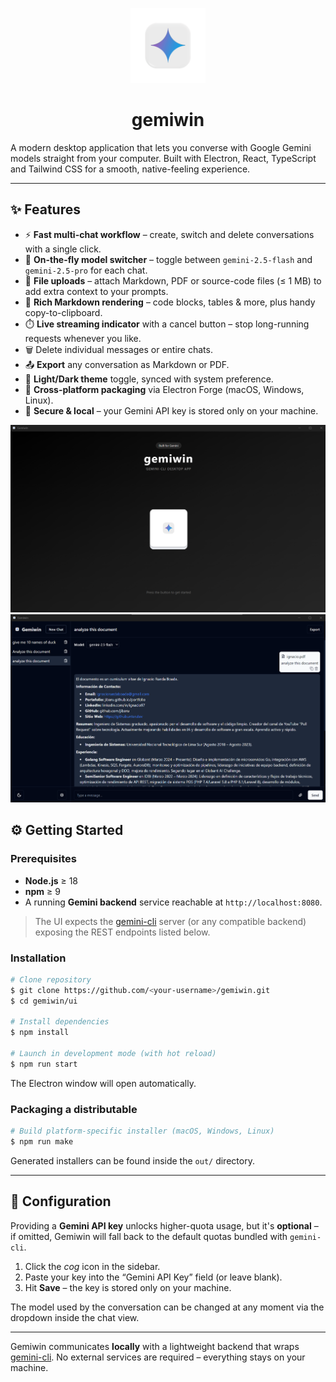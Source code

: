 
<p align="center">
  <img src="icon.png" width="120" alt="Gemiwin logo" />
  <h1 align="center">gemiwin</h1>
</p>

A modern desktop application that lets you converse with Google Gemini models straight from your computer. Built with Electron, React, TypeScript and Tailwind CSS for a smooth, native-feeling experience.

---

## ✨ Features

- ⚡ **Fast multi-chat workflow** – create, switch and delete conversations with a single click.
- 🔧 **On-the-fly model switcher** – toggle between `gemini-2.5-flash` and `gemini-2.5-pro` for each chat.
- 📎 **File uploads** – attach Markdown, PDF or source-code files (≤ 1 MB) to add extra context to your prompts.
- 📝 **Rich Markdown rendering** – code blocks, tables & more, plus handy copy-to-clipboard.
- ⏱️ **Live streaming indicator** with a cancel button – stop long-running requests whenever you like.
- 🗑️ Delete individual messages or entire chats.
- 📤 **Export** any conversation as Markdown or PDF.
- 🌙 **Light/Dark theme** toggle, synced with system preference.
- 🚀 **Cross-platform packaging** via Electron Forge (macOS, Windows, Linux).
- 🔐 **Secure & local** – your Gemini API key is stored only on your machine.


<img src="./assets/splash.png">

<img src="./assets/app.png">


## ⚙️ Getting Started

### Prerequisites

- **Node.js** ≥ 18
- **npm** ≥ 9
- A running **Gemini backend** service reachable at `http://localhost:8080`.

> The UI expects the [gemini-cli](https://github.com/GoogleCloudPlatform/gemini-cli) server (or any compatible backend) exposing the REST endpoints listed below.

### Installation

```bash
# Clone repository
$ git clone https://github.com/<your-username>/gemiwin.git
$ cd gemiwin/ui

# Install dependencies
$ npm install

# Launch in development mode (with hot reload)
$ npm run start
```

The Electron window will open automatically.

### Packaging a distributable

```bash
# Build platform-specific installer (macOS, Windows, Linux)
$ npm run make
```

Generated installers can be found inside the `out/` directory.

---

## 🔑 Configuration

Providing a **Gemini API key** unlocks higher-quota usage, but it's **optional** – if omitted, Gemiwin will fall back to the default quotas bundled with `gemini-cli`.

1. Click the *cog* icon in the sidebar.
2. Paste your key into the “Gemini API Key” field (or leave blank).
3. Hit **Save** – the key is stored only on your machine.

The model used by the conversation can be changed at any moment via the dropdown inside the chat view.

---

Gemiwin communicates **locally** with a lightweight backend that wraps [gemini-cli](https://github.com/GoogleCloudPlatform/gemini-cli). No external services are required – everything stays on your machine.

